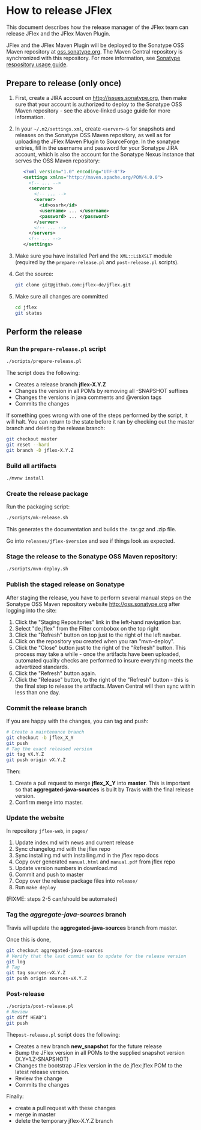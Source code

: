 # How to release JFlex

This document describes how the release manager of the JFlex team can release
JFlex and the JFlex Maven Plugin.

JFlex and the JFlex Maven Plugin will be deployed to the Sonatype OSS Maven
repository at [oss.sonatype.org][sonatype].
The Maven Central repository is synchronized with this repository.
For more information, see [Sonatype respository usage guide][sonatype-repo-usage].


## Prepare to release (only once)

1. First, create a JIRA account on <http://issues.sonatype.org>, then make sure that your
   account is authorized to deploy to the Sonatype OSS Maven repository - see
   the above-linked usage guide for more information.

2. In your `~/.m2/settings.xml`, create `<server>`-s for snapshots and releases on
   the Sonatype OSS Maven repository, as well as for uploading the JFlex Maven
   Plugin to SourceForge.  In the sonatype entries, fill in the username and
   password for your Sonatype JIRA account, which is also the account for the
   Sonatype Nexus instance that serves the OSS Maven repository:

    ```xml
       <?xml version="1.0" encoding="UTF-8"?>
       <settings xmlns="http://maven.apache.org/POM/4.0.0">
         <!-- ... -->
         <servers>
           <!-- ... -->
           <server>
             <id>ossrh</id>
             <username> ... </username>
             <password> ... </password>
           </server>
           <!-- ... -->
         </servers>
         <!-- ... -->
       </settings>
    ```

3. Make sure you have installed Perl and the `XML::LibXSLT` module (required
   by the `prepare-release.pl` and `post-release.pl` scripts).

4. Get the source:
   ```sh
   git clone git@github.com:jflex-de/jflex.git
   ```

5. Make sure all changes are committed
   ```sh
   cd jflex
   git status
   ```


## Perform the release

### Run the `prepare-release.pl` script

```sh
./scripts/prepare-release.pl
```

The script does the following:

   - Creates a release branch **jflex-X.Y.Z**
   - Changes the version in all POMs by removing all -SNAPSHOT suffixes
   - Changes the versions in java comments and @version tags
   - Commits the changes

If something goes wrong with one of the steps performed by
the script, it will halt.  You can return to the state before
it ran by checking out the master branch and deleting the
release branch:

```sh
git checkout master
git reset --hard
git branch -D jflex-X.Y.Z
```

### Build all artifacts

```bash
./mvnw install
```

### Create the release package

Run the packaging script:
```sh
./scripts/mk-release.sh
```

This generates the documentation and builds the .tar.gz and .zip file.

Go into `releases/jflex-$version` and see if things look as expected.

### Stage the release to the Sonatype OSS Maven repository:

```sh
./scripts/mvn-deploy.sh
```

### Publish the staged release on Sonatype

After staging the release, you have to perform several manual steps
on the Sonatype OSS Maven repository website <http://oss.sonatype.org>
after logging into the site:

   1. Click the "Staging Repositories" link in the left-hand navigation bar.
   2. Select "de.jflex" from the Filter combobox on the top right
   3. Click the "Refresh" button on top just to the right of the left navbar.
   4. Click on the repository you created when you ran "mvn-deploy".
   5. Click the "Close" button just to the right of the "Refresh" button.
     This process may take a while - once the artifacts have been uploaded,
     automated quality checks are performed to insure everything meets
     the advertized standards.
   6. Click the "Refresh" button again.
   7. Click the "Release" button, to the right of the "Refresh" button -
     this is the final step to release the artifacts.  Maven Central
     will then sync within less than one day.

### Commit the release branch

If you are happy with the changes, you can tag and push:
```sh
# Create a maintenance branch
git checkout -b jflex_X_Y
git push
# Tag the exact released version
git tag vX.Y.Z
git push origin vX.Y.Z
```

Then:
  1. Create a pull request to merge **jflex_X_Y** into **master**.
     This is important so that **aggregated-java-sources** is built by Travis with the final release
     version.
  2. Confirm merge into master.


### Update the website

In repository `jflex-web`, in `pages/`

   1. Update index.md with news and current release
   2. Sync changelog.md with the jflex repo
   3. Sync installing.md with installing.md in the jflex repo docs
   4. Copy over generated `manual.html` and `manual.pdf` from jflex repo
   5. Update version numbers in download.md
   6. Commit and push to master
   7. Copy over the release package files into `release/`
   8. Run `make deploy`

(FIXME: steps 2-5 can/should be automated)


### Tag the _aggregate-java-sources_ branch

Travis will update the **aggregated-java-sources** branch from master.

Once this is done,
```sh
git checkout aggregated-java-sources
# Verify that the last commit was to update for the release version
git log
# Tag
git tag sources-vX.Y.Z
git push origin sources-vX.Y.Z
```


### Post-release

```sh
./scripts/post-release.pl
# Review
git diff HEAD^1
git push
```

The`post-release.pl` script does the following:
   - Creates a new branch **new_snapshot** for the future release
   - Bump the JFlex version in all POMs to the supplied
     snapshot version (X.Y+1.Z-SNAPSHOT)
   - Changes the bootstrap JFlex version in the de.jflex:jflex
     POM to the latest release version.
   - Review the change
   - Commits the changes

Finally:
   - create a pull request with these changes
   - merge in master
   - delete the temporary jflex-X.Y.Z branch

[sonatype]: http://oss.sonatype.org/
[maven-site-deploy]: http://maven.apache.org/plugins/maven-site-plugin/examples/site-deploy-to-sourceforge.net.html
[sf-ssh]: https://sourceforge.net/p/forge/documentation/SSH%20Keys/
[sf-shell]: https://sourceforge.net/p/forge/documentation/Shell%20Service/
[sonatype-repo-usage]: https://docs.sonatype.org/display/Repository/Sonatype+OSS+Maven+Repository+Usage+Guide
